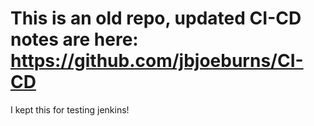# This is an old repo, updated CI-CD notes are here: https://github.com/jbjoeburns/CI-CD

I kept this for testing jenkins!
